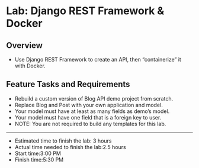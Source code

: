 # Lab: Django REST Framework & Docker
## Overview
- Use Django REST Framework to create an API, then “containerize” it with Docker.

## Feature Tasks and Requirements
- Rebuild a custom version of Blog API demo project from scratch.
- Replace Blog and Post with your own application and model.
- Your model must have at least as many fields as demo’s model.
- Your model must have one field that is a foreign key to user.
- NOTE: You are not required to build any templates for this lab.
--------------------------------------------------------------------------------------------
- Estimated time to finish the lab: 3 hours
- Actual time needed to finish the lab:2.5 hours
- Start time:3:00 PM
- Finish time:5:30 PM
